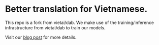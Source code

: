 # Better translation for Vietnamese.

This repo is a fork from vietai/dab. We make use of the training/inference infrastructure from vietai/dab to train our models.

Visit our [blog post](ntkchinh.github.io) for more details.
